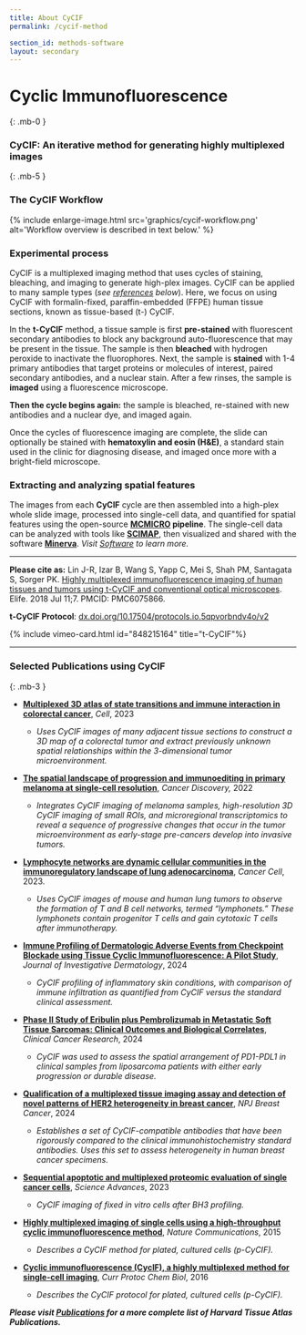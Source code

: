 ```yaml
---
title: About CyCIF
permalink: /cycif-method

section_id: methods-software
layout: secondary
---
```


# Cyclic Immunofluorescence
{: .mb-0 }
### CyCIF: An iterative method for generating highly multiplexed images
{: .mb-5 }
### The CyCIF Workflow
{% include enlarge-image.html src='graphics/cycif-workflow.png' alt='Workflow overview is described in text below.' %}

### Experimental process
CyCIF is a multiplexed imaging method that uses cycles of staining, bleaching, and imaging to generate high-plex images. CyCIF can be applied to many sample types (*see [references](#selected-publications-using-cycif) below*). Here, we focus on using CyCIF with formalin-fixed, paraffin-embedded (FFPE) human tissue sections, known as tissue-based (t-) CyCIF.

In the **t-CyCIF** method, a tissue sample is first **pre-stained** with fluorescent secondary antibodies to block any background auto-fluorescence that may be present in the tissue. The sample is then **bleached** with hydrogen peroxide to inactivate the fluorophores. Next, the sample is **stained** with 1-4 primary antibodies that target proteins or molecules of interest, paired secondary antibodies, and a nuclear stain. After a few rinses, the sample is **imaged** using a fluorescence microscope.  

**Then the cycle begins again:** the sample is bleached, re-stained with new antibodies and a nuclear dye, and imaged again. 

Once the cycles of fluorescence imaging are complete, the slide can optionally be stained with **hematoxylin and eosin (H&E)**, a standard stain used in the clinic for diagnosing disease, and imaged once more with a bright-field microscope. 


### Extracting and analyzing spatial features
The images from each **CyCIF** cycle are then assembled into a high-plex whole slide image, processed into single-cell data, and quantified for spatial features using the open-source **[MCMICRO](https://www.mcmicro.org/) pipeline**. The single-cell data can be analyzed with tools like **[SCIMAP](https://www.scimap.xyz)**, then visualized and shared with the software **[Minerva](https://www.minerva.im)**. *Visit [Software](/software) to learn more.*

---
**Please cite as:** Lin J-R, Izar B, Wang S, Yapp C, Mei S, Shah PM, Santagata S, Sorger PK. [Highly multiplexed immunofluorescence imaging of human tissues and tumors using t-CyCIF and conventional optical microscopes](https://doi.org/10.7554/elife.31657). Elife. 2018 Jul 11;7. PMCID: PMC6075866.

**t-CyCIF Protocol**: [dx.doi.org/10.17504/protocols.io.5qpvorbndv4o/v2](https://dx.doi.org/10.17504/protocols.io.5qpvorbndv4o/v2)

<div class="row mb-4">
  <div class="col-md-7 mb-4">
    {% include vimeo-card.html id="848215164" title="t-CyCIF"%}
  </div>
</div>

---

### Selected Publications using CyCIF  
{: .mb-3 }
- **[Multiplexed 3D atlas of state transitions and immune interaction in colorectal cancer](https://doi.org/10.1016/j.cell.2022.12.028)**,  *Cell*, 2023
  - *Uses CyCIF images of many adjacent tissue sections to construct a 3D map of a colorectal tumor and extract previously unknown spatial relationships within the 3-dimensional tumor microenvironment.*  

- **[The spatial landscape of progression and immunoediting in primary melanoma at single-cell resolution](https://doi.org/10.1158/2159-8290.CD-21-1357)**, *Cancer Discovery,* 2022 
  - *Integrates CyCIF imaging of melanoma samples, high-resolution 3D CyCIF imaging of small ROIs, and microregional transcriptomics to reveal a sequence of progressive changes that occur in the tumor microenvironment as early-stage pre-cancers develop into invasive tumors.* 

- **[Lymphocyte networks are dynamic cellular communities in the immunoregulatory landscape of lung adenocarcinoma](https://doi.org/10.1016/j.ccell.2023.03.015)**, *Cancer Cell*, 2023. 
  - *Uses CyCIF images of mouse and human lung tumors to observe the formation of T and B cell networks, termed “lymphonets.” These lymphonets contain progenitor T cells and gain cytotoxic T cells after immunotherapy.*

- **[Immune Profiling of Dermatologic Adverse Events from Checkpoint Blockade using Tissue Cyclic Immunofluorescence: A Pilot Study](https://doi.org/10.1016/j.jid.2024.01.024)**, *Journal of Investigative Dermatology*, 2024
  - *CyCIF profiling of inflammatory skin conditions, with comparison of immune infiltration as quantified from CyCIF versus the standard clinical assessment.*

- **[Phase II Study of Eribulin plus Pembrolizumab in Metastatic Soft Tissue Sarcomas: Clinical Outcomes and Biological Correlates](https://doi.org/10.1158/1078-0432.ccr-23-2250)**, *Clinical  Cancer Research*, 2024 
  - *CyCIF was used to assess the spatial arrangement of PD1-PDL1 in clinical samples from liposarcoma patients with either early progression or durable disease.*

- **[Qualification of a multiplexed tissue imaging assay and detection of novel patterns of HER2 heterogeneity in breast cancer](https://doi.org/10.1038/s41523-023-00605-3)**, *NPJ Breast Cancer*, 2024
  - *Establishes a set of CyCIF-compatible antibodies that have been rigorously compared to the clinical immunohistochemistry standard antibodies. Uses this set to assess heterogeneity in human breast cancer specimens.*

- **[Sequential apoptotic and multiplexed proteomic evaluation of single cancer cells](https://doi.org/10.1126/sciadv.adg4128)**, *Science Advances*, 2023 
  - *CyCIF imaging of fixed *in vitro* cells after BH3 profiling.*

- **[Highly multiplexed imaging of single cells using a high-throughput cyclic immunofluorescence method](https://doi.org/10.1038/ncomms9390)**, *Nature Communications*, 2015 
  - *Describes a CyCIF method for plated, cultured cells (p-CyCIF).* 

- **[Cyclic immunofluorescence (CycIF), a highly multiplexed method for single-cell imaging](https://doi.org/10.1002/cpch.14)**, *Curr Protoc Chem Biol*, 2016 
  - *Describes the CyCIF protocol for plated, cultured cells (p-CyCIF).* 

_**Please visit [Publications](/publications/) for a more complete list of Harvard Tissue Atlas Publications.**_

